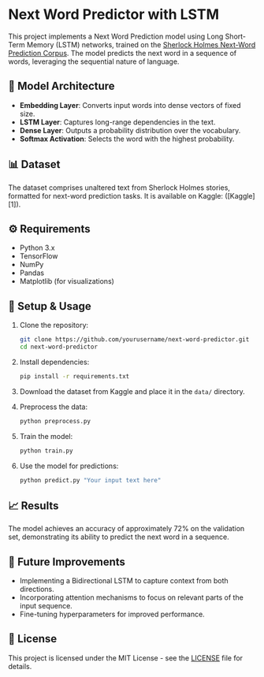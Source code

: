 # Next Word Predictor with LSTM

This project implements a Next Word Prediction model using Long Short-Term Memory (LSTM) networks, trained on the [Sherlock Holmes Next-Word Prediction Corpus](https://www.kaggle.com/datasets/muhammadbilalhaneef/sherlock-holmes-next-word-prediction-corpus). The model predicts the next word in a sequence of words, leveraging the sequential nature of language.

## 🧠 Model Architecture

* **Embedding Layer**: Converts input words into dense vectors of fixed size.
* **LSTM Layer**: Captures long-range dependencies in the text.
* **Dense Layer**: Outputs a probability distribution over the vocabulary.
* **Softmax Activation**: Selects the word with the highest probability.

## 📊 Dataset

The dataset comprises unaltered text from Sherlock Holmes stories, formatted for next-word prediction tasks. It is available on Kaggle: ([Kaggle][1]).

## ⚙️ Requirements

* Python 3.x
* TensorFlow
* NumPy
* Pandas
* Matplotlib (for visualizations)

## 🚀 Setup & Usage

1. Clone the repository:

   ```bash
   git clone https://github.com/yourusername/next-word-predictor.git
   cd next-word-predictor
   ```

2. Install dependencies:

   ```bash
   pip install -r requirements.txt
   ```

3. Download the dataset from Kaggle and place it in the `data/` directory.

4. Preprocess the data:

   ```bash
   python preprocess.py
   ```

5. Train the model:

   ```bash
   python train.py
   ```

6. Use the model for predictions:

   ```bash
   python predict.py "Your input text here"
   ```

## 📈 Results

The model achieves an accuracy of approximately 72% on the validation set, demonstrating its ability to predict the next word in a sequence.

## 🔄 Future Improvements

* Implementing a Bidirectional LSTM to capture context from both directions.
* Incorporating attention mechanisms to focus on relevant parts of the input sequence.
* Fine-tuning hyperparameters for improved performance.

## 📄 License

This project is licensed under the MIT License - see the [LICENSE](LICENSE) file for details.
